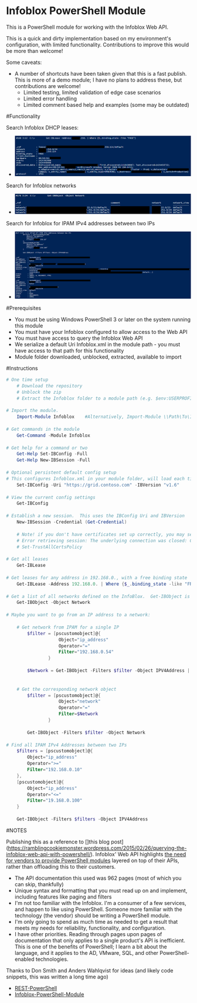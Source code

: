 Infoblox PowerShell Module
=============

This is a PowerShell module for working with the Infoblox Web API.

This is a quick and dirty implementation based on my environment's configuration, with limited functionality.  Contributions to improve this would be more than welcome!

Some caveats:

 * A number of shortcuts have been taken given that this is a fast publish.  This is more of a demo module; I have no plans to address these, but contributions are welcome!
   * Limited testing, limited validation of edge case scenarios
   * Limited error handling
   * Limited comment based help and examples (some may be outdated)

#Functionality

Search Infoblox DHCP leases:
  * ![Search for Infoblox DHCP leases](/Media/Get-IBLease.png)

Search for Infoblox networks
  * ![Search for Infoblox networks](/Media/Get-IBObject.png)

Search for Infoblox for IPAM IPv4 addresses between two IPs
  * ![Search for Infoblox DHCP leases](/Media/Get-IBObjectFilter.png)

#Prerequisites
    
 * You must be using Windows PowerShell 3 or later on the system running this module
 * You must have your Infoblox configured to allow access to the Web API
 * You must have access to query the Infoblox Web API
 * We serialize a default Uri Infoblox.xml in the module path - you must have access to that path for this functionality
 * Module folder downloaded, unblocked, extracted, available to import

#Instructions

```powershell
# One time setup
    # Download the repository
    # Unblock the zip
    # Extract the Infoblox folder to a module path (e.g. $env:USERPROFILE\Documents\WindowsPowerShell\Modules\)

# Import the module.
    Import-Module Infoblox    #Alternatively, Import-Module \\Path\To\Infoblox

# Get commands in the module
    Get-Command -Module Infoblox

# Get help for a command or two
    Get-Help Set-IBConfig -Full
    Get-Help New-IBSession -Full

# Optional persistent default config setup
# This configures Infoblox.xml in your module folder, will load each time you import the module
    Set-IBConfig -Uri "https://grid.contoso.com" -IBVersion "v1.6"

# View the current config settings
    Get-IBConfig

# Establish a new session.  This uses the IBConfig Uri and IBVersion
    New-IBSession -Credential (Get-Credential)

    # Note! if you don't have certificates set up correctly, you may see the following error.  Set-TrustAllCertsPolicy is a temporary solution
    # Error retrieving session: The underlying connection was closed: Could not establish trust relationship for the SSL/TLS secure channel.
    # Set-TrustAllCertsPolicy

# Get all leases 
    Get-IBLease

# Get leases for any address in 192.168.0., with a free binding state
    Get-IBLease -Address 192.168.0. | Where {$_.binding_state -like "FREE"}

# Get a list of all networks defined on the InfoBlox.  Get-IBObject is a generic wrapper to pull random object types
    Get-IBObject -Object Network

# Maybe you want to go from an IP address to a network:

    # Get network from IPAM for a single IP
        $filter = [pscustomobject]@{
                    Object="ip_address"
                    Operator="="
                    Filter="192.168.0.54"
                }

        $Network = Get-IBObject -Filters $filter -Object IPV4Address | Select -ExpandProperty network


    # Get the corresponding network object
        $filter = [pscustomobject]@{
                    Object="network"
                    Operator="="
                    Filter=$Network
                }

        Get-IBObject -Filters $filter -Object Network 

# Find all IPAM IPv4 Addresses between two IPs
    $filters = [pscustomobject]@{
        Object="ip_address"
        Operator=">="
        Filter="192.168.0.10"
    },
    [pscustomobject]@{
        Object="ip_address"
        Operator="<="
        Filter="19.168.0.100"
    }

    Get-IBObject -Filters $filters -Object IPV4Address
```
	
#NOTES

  Publishing this as a reference to []this blog post](https://ramblingcookiemonster.wordpress.com/2015/02/26/querying-the-infoblox-web-api-with-powershell/).  Infoblox' Web API highlights [the need for vendors to provide PowerShell modules](https://ramblingcookiemonster.wordpress.com/2015/02/07/rest-powershell-and-infoblox/) layered on top of their APIs, rather than offloading this to their customers.

  * The API documentation this used was 962 pages (most of which you can skip, thankfully)
  * Unique syntax and formatting that you must read up on and implement, including features like paging and filters
  * I'm not too familiar with the Infoblox.  I'm a consumer of a few services, and happen to like using PowerShell.  Someone more familiar with the technology (the vendor) should be writing a PowerShell module.
  * I'm only going to spend as much time as needed to get a result that meets my needs for reliability, functionality, and configuration.
  * I have other priorities.  Reading through pages upon pages of documentation that only applies to a single product's API is inefficient.  This is one of the benefits of PowerShell; I learn a bit about the language, and it applies to the AD, VMware, SQL, and other PowerShell-enabled technologies.

Thanks to Don Smith and Anders Wahlqvist for ideas (and likely code snippets, this was written a long time ago)

 * [REST-PowerShell](https://github.com/Infoblox-API/REST-PowerShell)
 * [Infoblox-PowerShell-Module](https://github.com/DollarUnderscore/Infoblox-PowerShell-Module)

